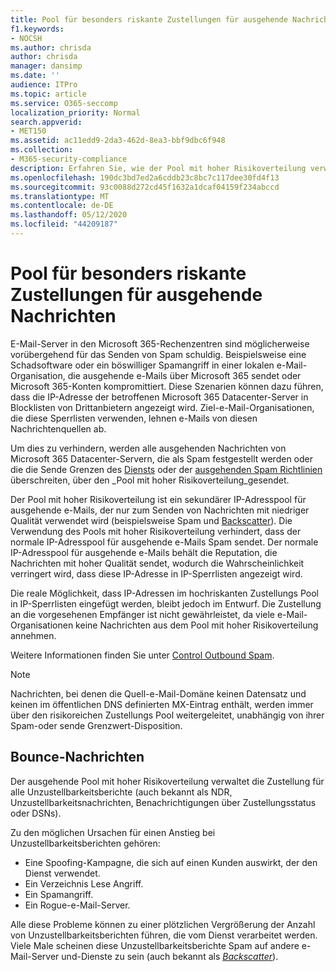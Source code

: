 ```yaml
---
title: Pool für besonders riskante Zustellungen für ausgehende Nachrichten
f1.keywords:
- NOCSH
ms.author: chrisda
author: chrisda
manager: dansimp
ms.date: ''
audience: ITPro
ms.topic: article
ms.service: O365-seccomp
localization_priority: Normal
search.appverid:
- MET150
ms.assetid: ac11edd9-2da3-462d-8ea3-bbf9dbc6f948
ms.collection:
- M365-security-compliance
description: Erfahren Sie, wie der Pool mit hoher Risikoverteilung verwendet wird, um die Reputation von e-Mail-Servern in den Microsoft 365-Rechenzentren zu schützen.
ms.openlocfilehash: 190dc3bd7ed2a6cddb23c8bc7c117dee30fd4f13
ms.sourcegitcommit: 93c0088d272cd45f1632a1dcaf04159f234abccd
ms.translationtype: MT
ms.contentlocale: de-DE
ms.lasthandoff: 05/12/2020
ms.locfileid: "44209187"
---
```

# <a name="high-risk-delivery-pool-for-outbound-messages"></a>Pool für besonders riskante Zustellungen für ausgehende Nachrichten

E-Mail-Server in den Microsoft 365-Rechenzentren sind möglicherweise vorübergehend für das Senden von Spam schuldig. Beispielsweise eine Schadsoftware oder ein böswilliger Spamangriff in einer lokalen e-Mail-Organisation, die ausgehende e-Mails über Microsoft 365 sendet oder Microsoft 365-Konten kompromittiert. Diese Szenarien können dazu führen, dass die IP-Adresse der betroffenen Microsoft 365 Datacenter-Server in Blocklisten von Drittanbietern angezeigt wird. Ziel-e-Mail-Organisationen, die diese Sperrlisten verwenden, lehnen e-Mails von diesen Nachrichtenquellen ab.

Um dies zu verhindern, werden alle ausgehenden Nachrichten von Microsoft 365 Datacenter-Servern, die als Spam festgestellt werden oder die die Sende Grenzen des [Diensts](https://docs.microsoft.com/office365/servicedescriptions/exchange-online-service-description/exchange-online-limits#sending-limits-across-office-365-options) oder der [ausgehenden Spam Richtlinien](configure-the-outbound-spam-policy.md) überschreiten, über den _Pool mit hoher Risikoverteilung_gesendet.

Der Pool mit hoher Risikoverteilung ist ein sekundärer IP-Adresspool für ausgehende e-Mails, der nur zum Senden von Nachrichten mit niedriger Qualität verwendet wird (beispielsweise Spam und [Backscatter](backscatter-messages-and-eop.md)). Die Verwendung des Pools mit hoher Risikoverteilung verhindert, dass der normale IP-Adresspool für ausgehende e-Mails Spam sendet. Der normale IP-Adresspool für ausgehende e-Mails behält die Reputation, die Nachrichten mit hoher Qualität sendet, wodurch die Wahrscheinlichkeit verringert wird, dass diese IP-Adresse in IP-Sperrlisten angezeigt wird.

Die reale Möglichkeit, dass IP-Adressen im hochriskanten Zustellungs Pool in IP-Sperrlisten eingefügt werden, bleibt jedoch im Entwurf. Die Zustellung an die vorgesehenen Empfänger ist nicht gewährleistet, da viele e-Mail-Organisationen keine Nachrichten aus dem Pool mit hoher Risikoverteilung annehmen.

Weitere Informationen finden Sie unter [Control Outbound Spam](outbound-spam-controls.md).

> [!NOTE]
> Nachrichten, bei denen die Quell-e-Mail-Domäne keinen Datensatz und keinen im öffentlichen DNS definierten MX-Eintrag enthält, werden immer über den risikoreichen Zustellungs Pool weitergeleitet, unabhängig von ihrer Spam-oder sende Grenzwert-Disposition.

## <a name="bounce-messages"></a>Bounce-Nachrichten

Der ausgehende Pool mit hoher Risikoverteilung verwaltet die Zustellung für alle Unzustellbarkeitsberichte (auch bekannt als NDR, Unzustellbarkeitsnachrichten, Benachrichtigungen über Zustellungsstatus oder DSNs).

Zu den möglichen Ursachen für einen Anstieg bei Unzustellbarkeitsberichten gehören:

- Eine Spoofing-Kampagne, die sich auf einen Kunden auswirkt, der den Dienst verwendet.
- Ein Verzeichnis Lese Angriff.
- Ein Spamangriff.
- Ein Rogue-e-Mail-Server.

Alle diese Probleme können zu einer plötzlichen Vergrößerung der Anzahl von Unzustellbarkeitsberichten führen, die vom Dienst verarbeitet werden. Viele Male scheinen diese Unzustellbarkeitsberichte Spam auf andere e-Mail-Server und-Dienste zu sein (auch bekannt als _[Backscatter](backscatter-messages-and-eop.md)_).
